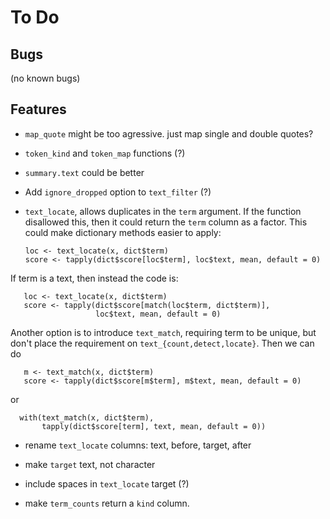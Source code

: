 To Do
=====

Bugs
----

 (no known bugs)


Features
--------

 * `map_quote` might be too agressive. just map single and double quotes?

 * `token_kind` and `token_map` functions (?)

 * `summary.text` could be better

 * Add `ignore_dropped` option to `text_filter` (?)

 * `text_locate`, allows duplicates in the `term` argument. If the function
   disallowed this, then it could return the `term` column as a factor. This
   could make dictionary methods easier to apply:

       loc <- text_locate(x, dict$term)
       score <- tapply(dict$score[loc$term], loc$text, mean, default = 0)

  If term is a text, then instead the code is:

       loc <- text_locate(x, dict$term)
       score <- tapply(dict$score[match(loc$term, dict$term)],
                       loc$text, mean, default = 0)

  Another option is to introduce `text_match`, requiring term to be unique,
  but don't place the requirement on `text_{count,detect,locate}`. Then
  we can do

       m <- text_match(x, dict$term)
       score <- tapply(dict$score[m$term], m$text, mean, default = 0)
 
  or

      with(text_match(x, dict$term),
           tapply(dict$score[term], text, mean, default = 0))


 * rename `text_locate` columns: text, before, target, after

 * make `target` text, not character

 * include spaces in `text_locate` target (?)

 * make `term_counts` return a `kind` column.
